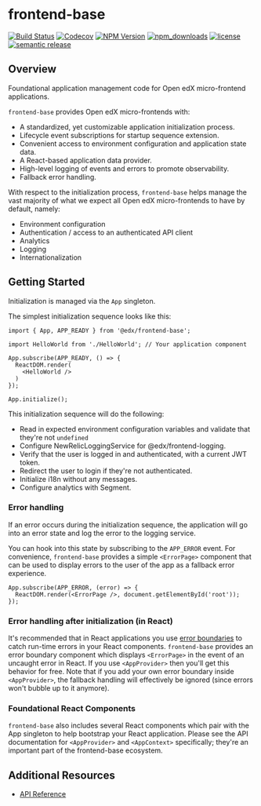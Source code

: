 # frontend-base

[![Build Status](https://api.travis-ci.org/edx/frontend-base.svg?branch=master)](https://travis-ci.org/edx/frontend-base)
[![Codecov](https://img.shields.io/codecov/c/github/edx/frontend-base)](https://codecov.io/gh/edx/frontend-base)
[![NPM Version](https://img.shields.io/npm/v/@edx/frontend-base.svg)](https://www.npmjs.com/package/@edx/frontend-base)
[![npm_downloads](https://img.shields.io/npm/dt/@edx/frontend-base.svg)](https://www.npmjs.com/package/@edx/frontend-base)
[![license](https://img.shields.io/npm/l/@edx/frontend-base.svg)](https://github.com/edx/frontend-base/blob/master/LICENSE)
[![semantic release](https://img.shields.io/badge/%20%20%F0%9F%93%A6%F0%9F%9A%80-semantic--release-e10079.svg)](https://github.com/semantic-release/semantic-release)

## Overview

Foundational application management code for Open edX micro-frontend applications.

`frontend-base` provides Open edX micro-frontends with:

- A standardized, yet customizable application initialization process.
- Lifecycle event subscriptions for startup sequence extension.
- Convenient access to environment configuration and application state data.
- A React-based application data provider.
- High-level logging of events and errors to promote observability.
- Fallback error handling.

With respect to the initialization process, `frontend-base` helps manage the vast majority of what we expect all Open edX micro-frontends to have by default, namely:

- Environment configuration
- Authentication / access to an authenticated API client
- Analytics
- Logging
- Internationalization

## Getting Started

Initialization is managed via the `App` singleton.

The simplest initialization sequence looks like this:

```
import { App, APP_READY } from '@edx/frontend-base';

import HelloWorld from './HelloWorld'; // Your application component

App.subscribe(APP_READY, () => {
  ReactDOM.render(
    <HelloWorld />
  )
});

App.initialize();
```

This initialization sequence will do the following:

- Read in expected environment configuration variables and validate that they're not `undefined`
- Configure NewRelicLoggingService for @edx/frontend-logging.
- Verify that the user is logged in and authenticated, with a current JWT token.
- Redirect the user to login if they're not authenticated.
- Initialize i18n without any messages.
- Configure analytics with Segment.

### Error handling

If an error occurs during the initialization sequence, the application will go into an error state and log the error to the logging service.

You can hook into this state by subscribing to the `APP_ERROR` event.  For convenience, `frontend-base` provides a simple `<ErrorPage>` component that can be used to display errors to the user of the app as a fallback error experience.

```
App.subscribe(APP_ERROR, (error) => {
  ReactDOM.render(<ErrorPage />, document.getElementById('root'));
});
```

### Error handling after initialization (in React)

It's recommended that in React applications you use [error boundaries](https://reactjs.org/docs/error-boundaries.html) to catch run-time errors in your React components.  `frontend-base` provides an error boundary component which displays `<ErrorPage>` in the event of an uncaught error in React.  If you use `<AppProvider>` then you'll get this behavior for free.  Note that if you add your own error boundary inside `<AppProvider>`, the fallback handling will effectively be ignored (since errors won't bubble up to it anymore).

### Foundational React Components

`frontend-base` also includes several React components which pair with the App singleton to help bootstrap your React application.  Please see the API documentation for `<AppProvider>` and `<AppContext>` specifically; they're an important part of the frontend-base ecosystem.

## Additional Resources

- [API Reference](https://github.com/edx/frontend-base/blob/master/docs/API.md)